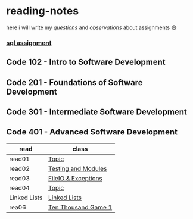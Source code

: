# reading-notes
 here i will write my *questions* and *observations* about  assignments 😄
### [sql assignment](https://github.com/Ahmadlotfyfalah1998/reading-notes/blob/main/sql.md)


## Code 102 - Intro to Software Development
## Code 201 - Foundations of Software Development
## Code 301 - Intermediate Software Development
## Code 401 - Advanced Software Development
|read      |class                                                                                                   |   
| -------- | -------------------------------------------------------------------------------------------------------|
|read01    | [Topic](https://github.com/Ahmadlotfyfalah1998/reading-notes/blob/notes/Read-Class%2001.md)             |
|read02    |[Testing and Modules](https://github.com/Ahmadlotfyfalah1998/reading-notes/blob/main/notes/Read-Class%2002.md)|
|read03    |[FileIO & Exceptions](https://github.com/Ahmadlotfyfalah1998/reading-notes/blob/main/read-class03.md)   |
|read04|[Topic](https://github.com/Ahmadlotfyfalah1998/reading-notes/blob/main/read-class04.md)|
|Linked Lists|[Linked Lists](https://github.com/Ahmadlotfyfalah1998/reading-notes/blob/main/read-Linked%20Lists.md)|
|rea06|[Ten Thousand Game 1](https://github.com/Ahmadlotfyfalah1998/reading-notes/blob/main/read-class06)|
